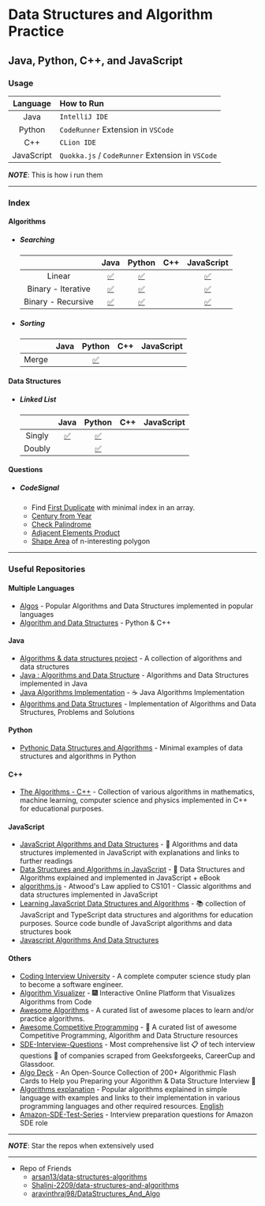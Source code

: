 # Data Structures and Algorithm Practice

## Java, Python, C++, and JavaScript

### Usage

|  Language  | How to Run                                       |
| :--------: | :----------------------------------------------- |
|    Java    | `IntelliJ IDE`                                   |
|   Python   | `CodeRunner` Extension in `VSCode`               |
|    C++     | `CLion IDE`                                      |
| JavaScript | `Quokka.js` / `CodeRunner` Extension in `VSCode` |

**_NOTE_**: This is how i run them

---

### Index

#### Algorithms

- ##### Searching

  |                    |                                    Java                                    |                                    Python                                    |  C++  |                                    JavaScript                                    |
  | :----------------: | :------------------------------------------------------------------------: | :--------------------------------------------------------------------------: | :---: | :------------------------------------------------------------------------------: |
  |       Linear       |     [:white_check_mark:](src/main/java/algo/search/LinearSearch.java)      |      [:white_check_mark:](src/main/python/algo/search/linear_search.py)      |       |      [:white_check_mark:](src/main/javascript/algo/search/linear_search.js)      |
  | Binary - Iterative |     [:white_check_mark:](src/main/java/algo/search/BinarySearch.java)      |      [:white_check_mark:](src/main/python/algo/search/binary_search.py)      |       |      [:white_check_mark:](src/main/javascript/algo/search/binary_search.js)      |
  | Binary - Recursive | [:white_check_mark:](src/main/java/algo/search/RecursiveBinarySearch.java) | [:white_check_mark:](src/main/python/algo/search/recursive_binary_search.py) |       | [:white_check_mark:](src/main/javascript/algo/search/recursive_binary_search.js) |

- ##### Sorting

  |       | Java  |                           Python                           |  C++  | JavaScript |
  | :---: | :---: | :--------------------------------------------------------: | :---: | :--------: |
  | Merge |       | [:white_check_mark:](src/main/python/algo/sort/merge_sort) |       |            |

#### Data Structures

- ##### Linked List

  |        |                             Java                             |                             Python                             |  C++  | JavaScript |
  | :----: | :----------------------------------------------------------: | :------------------------------------------------------------: | :---: | :--------: |
  | Singly | [:white_check_mark:](src/main/java/ds/SinglyLinkedList.java) | [:white_check_mark:](src/main/python/ds/singly_linked_list.py) |       |            |
  | Doubly |                                                              | [:white_check_mark:](src/main/python/ds/doubly_linked_list.py) |       |            |

#### Questions

- ##### CodeSignal

  - Find [First Duplicate](src/questions/CodeSignal/FindFirstDuplicateArray) with minimal index in an array.
  - [Century from Year](src/questions/CodeSignal/CenturyFromYear)
  - [Check Palindrome](src/questions/CodeSignal/CheckPalindrome)
  - [Adjacent Elements Product](src/questions/CodeSignal/FindAdjacentElementsProduct)
  - [Shape Area](src/questions/CodeSignal/PolygonShapeArea) of n-interesting polygon

---

### Useful Repositories

#### Multiple Languages

- [Algos](https://github.com/iiitv/algos) - Popular Algorithms and Data Structures implemented in popular languages
- [Algorithm and Data Structures](https://github.com/akzare/Algorithms) - Python & C++

#### Java

- [Algorithms & data structures project](https://github.com/williamfiset/Algorithms) - A collection of algorithms and data structures
- [Java : Algorithms and Data Structure](https://github.com/phishman3579/java-algorithms-implementation) - Algorithms and Data Structures implemented in Java
- [Java Algorithms Implementation](https://github.com/lifeparticle/Java-Algorithms-Implementation) - ☕ Java Algorithms Implementation
- [Algorithms and Data Structures](https://github.com/neerajjain92/data-structures) - Implementation of Algorithms and Data Structures, Problems and Solutions

#### Python

- [Pythonic Data Structures and Algorithms](https://github.com/keon/algorithms) - Minimal examples of data structures and algorithms in Python

#### C++

- [The Algorithms - C++](https://github.com/TheAlgorithms/C-Plus-Plus) - Collection of various algorithms in mathematics, machine learning, computer science and physics implemented in C++ for educational purposes.

#### JavaScript

- [JavaScript Algorithms and Data Structures](https://github.com/trekhleb/javascript-algorithms) - 📝 Algorithms and data structures implemented in JavaScript with explanations and links to further readings
- [Data Structures and Algorithms in JavaScript](https://github.com/amejiarosario/dsa.js-data-structures-algorithms-javascript) - 🥞 Data Structures and Algorithms explained and implemented in JavaScript + eBook
- [algorithms.js](https://github.com/felipernb/algorithms.js) - Atwood's Law applied to CS101 - Classic algorithms and data structures implemented in JavaScript
- [Learning JavaScript Data Structures and Algorithms](https://github.com/loiane/javascript-datastructures-algorithms) - 📚 collection of JavaScript and TypeScript data structures and algorithms for education purposes. Source code bundle of JavaScript algorithms and data structures book
- [Javascript Algorithms And Data Structures](https://github.com/ps0305/Javascript-Algorithms-And-Data-Structures)

#### Others

- [Coding Interview University](https://github.com/jwasham/coding-interview-university) - A complete computer science study plan to become a software engineer.
- [Algorithm Visualizer](https://github.com/algorithm-visualizer/algorithm-visualizer) - 🎆 Interactive Online Platform that Visualizes Algorithms from Code
- [Awesome Algorithms](https://github.com/tayllan/awesome-algorithms) - A curated list of awesome places to learn and/or practice algorithms.
- [Awesome Competitive Programming](https://github.com/lnishan/awesome-competitive-programming) - 💎 A curated list of awesome Competitive Programming, Algorithm and Data Structure resources
- [SDE-Interview-Questions](https://github.com/twowaits/SDE-Interview-Questions) - Most comprehensive list 📋 of tech interview questions 📘 of companies scraped from Geeksforgeeks, CareerCup and Glassdoor.
- [Algo Deck](https://github.com/teivah/algodeck) - An Open-Source Collection of 200+ Algorithmic Flash Cards to Help you Preparing your Algorithm & Data Structure Interview 💯
- [Algorithms explanation](https://github.com/TheAlgorithms/Algorithms-Explanation) - Popular algorithms explained in simple language with examples and links to their implementation in various programming languages and other required resources. [English](https://github.com/TheAlgorithms/Algorithms-Explanation/tree/master/en)
- [Amazon-SDE-Test-Series](https://github.com/FazeelUsmani/Amazon-SDE-Test-Series) - Interview preparation questions for Amazon SDE role

---

**_NOTE_**: Star the repos when extensively used

---

- Repo of Friends
  - [arsan13/data-structures-algorithms](https://github.com/arsan13/data-structures-algorithms)
  - [Shalini-2209/data-structures-and-algorithms](https://github.com/Shalini-2209/data-structures-and-algorithms)
  - [aravinthraj98/DataStructures_And_Algo](https://github.com/aravinthraj98/DataStructures_And_Algo)
